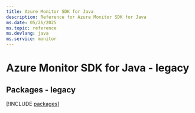 ```yaml
---
title: Azure Monitor SDK for Java
description: Reference for Azure Monitor SDK for Java
ms.date: 05/26/2025
ms.topic: reference
ms.devlang: java
ms.service: monitor
---
```

# Azure Monitor SDK for Java - legacy
## Packages - legacy
[!INCLUDE [packages](monitor-index.md)]
